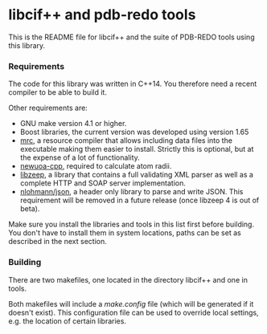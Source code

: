 libcif++ and pdb-redo tools
===========================

This is the README file for libcif++ and the suite of PDB-REDO tools using this library.

### Requirements

The code for this library was written in C++14. You therefore need a recent compiler to be able to build it.

Other requirements are:

- GNU make version 4.1 or higher.
- Boost libraries, the current version was developed using version 1.65
- [mrc](https://github.com/mhekkel/mrc), a resource compiler that allows including data files into the executable making them easier to install. Strictly this is optional, but at the expense of a lot of functionality.
- [newuoa-cpp](https://github.com/elsid/newuoa-cpp), required to calculate atom radii.
- [libzeep](https://github.com/mhekkel/libzeep), a library that contains a full validating XML parser as well as a complete HTTP and SOAP server implementation.
- [nlohmann/json](https://github.com/nlohmann/json), a header only library to parse and write JSON. This requirement will be removed in a future release (once libzeep 4 is out of beta).

Make sure you install the libraries and tools in this list first before building. You don't have to install them in system locations, paths can be set as described in the next section.

### Building

There are two makefiles, one located in the directory libcif++ and one in tools.

Both makefiles will include a *make.config* file (which will be generated if it doesn't exist). This configuration file can be used to override local settings, e.g. the location of certain libraries.
